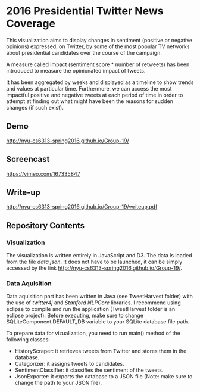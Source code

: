# 2016 Presidential Twitter News Coverage

This visualization aims to display changes in sentiment (positive or negative opinions) expressed, on Twitter, by some of the most popular TV networks about presidential candidates over the course of the campaign.

A measure called impact (sentiment score * number of retweets) has been introduced to measure the opinionated impact of tweets.

It has been aggregated by weeks and displayed as a timeline to show trends and values at particular time.
Furthermore, we can access the most impactful positive and negative tweets at each period of time in order to attempt at finding out what might have been the reasons for sudden changes (if such exist).

## Demo
http://nyu-cs6313-spring2016.github.io/Group-19/

## Screencast
https://vimeo.com/167335847

## Write-up
http://nyu-cs6313-spring2016.github.io/Group-19/writeup.pdf

## Repository Contents

### Visualization

The visualization is written entirely in JavaScript and D3.
The data is loaded from the file _data.json_.
It does not have to be launched, it can be simply accessed by the link http://nyu-cs6313-spring2016.github.io/Group-19/.

### Data Aquisition

Data aquisition part has been written in Java (see TweetHarvest folder) with the use of _twitter4j_ and _Stanford NLPCore_ libraries.
I recommend using eclipse to compile and run the application (TweetHarvest folder is an eclipse project).
Before executing, make sure to change SQLiteComponent.DEFAULT_DB variable to your SQLite database file path.

To prepare data for vizualization, you need to run main() method of the following classes:
* HistoryScraper: it retrieves tweets from Twitter and stores them in the database.
* Categorizer: it assigns tweets to candidates.
* SentimentClassifier: it classifies the sentiment of the tweets.
* JsonExporter: it exports the database to a JSON file (Note: make sure to change the path to your JSON file).
